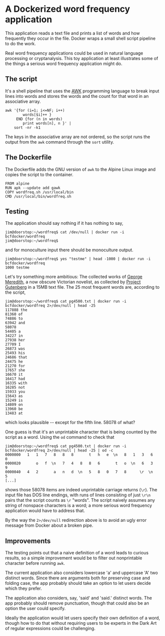 # A Dockerized word frequency application

This application reads a text file and prints a list of words and how
frequently they occur in the file.  Docker wraps a small shell script
pipeline to do the work.

Real word frequency applications could be used in natural language
processing or cryptanalysis.  This toy application at least
illustrates some of the things a serious word frequency application
might do.

## The script

It's a shell pipeline that uses the
[AWK](https://www.gnu.org/software/gawk/) programming language to
break input lines into words and stores the words and the count for
that word in an associative array.

````
awk '{for (i=1; i<=NF; i++)
        words[$i]++ }
     END {for (n in words)
        print words[n], n }' |
    sort -nr -k1

````

The keys in the associative array are not ordered, so the script runs
the output from the `awk` command through the `sort` utility.

## The Dockerfile

The Dockerfile adds the GNU version of `awk` to the Alpine Linux image
and copies the script to the container.

````
FROM alpine
RUN apk --update add gawk
COPY wordfreq.sh /usr/local/bin
CMD /usr/local/bin/wordfreq.sh
````

## Testing

The application should say nothing if it has nothing to say,

````
jim@doorstop:~/wordfreq$ cat /dev/null | docker run -i bcfdocker/wordfreq
jim@doorstop:~/wordfreq$ 
````

and for monoculture input there should be monoculture output.

````
jim@doorstop:~/wordfreq$ yes "testme" | head -1000 | docker run -i bcfdocker/wordfreq
1000 testme
````

Let's try something more ambitious: The collected works of [George
Meredith](https://en.wikipedia.org/wiki/George_Meredith), a now
obscure Victorian novelist, as collected by [Project
Gutenberg](http://www.gutenberg.org/cache/epub/4500/pg4500.txt) in a
15MB text file. The 25 most frequent words are, according to the
script,

````
jim@doorstop:~/wordfreq$ cat pg4500.txt | docker run -i bcfdocker/wordfreq 2>/dev/null | head -25
117888 the
81360 of
74886 to
63942 and
58078 
54405 a
34227 in
27938 her
27709 I
26873 was
25493 his
24686 that
24475 he
21270 for
17657 she
16670 it
16417 had
16335 with
16285 not
15933 you
15643 as
15249 is
14809 on
13960 be
13483 at
````
which looks plausible -- except for the fifth line.  58078 of what?

One guess is that it's an unprintable character that is being counted
by the script as a word.  Using the `od` command to check that

````
jim@doorstop:~/wordfreq$ cat pg4500.txt | docker run -i bcfdocker/wordfreq 2>/dev/null | head -25 | od -c
0000000   1   1   7   8   8   8       t   h   e  \n   8   1   3   6   0
0000020       o   f  \n   7   4   8   8   6       t   o  \n   6   3   9
0000040   4   2       a   n   d  \n   5   8   0   7   8      \r  \n   5
[...]
````

shows those 58078 items are indeed unprintable carriage returns
(`\r`).  The input file has DOS line endings, with runs of lines
consisting of just `\r\n` pairs that the script counts as `\r`
"words".  The script naively assumes any string of nonspace characters
is a word; a more serious word frequency application would have to
address that.

By the way the `2>/dev/null` redirection above is to avoid an ugly
error message from Docker about a broken pipe.

## Improvements

The testing points out that a naive definition of a word leads to
curious results, so a simple improvement would be to filter out
nonprintable character before running `awk`.

The current application also considers lowercase 'a' and uppercase 'A'
two distinct words.  Since there are arguments both for preserving
case and folding case, the app probably should take an option to let
users decide which they prefer.

The application also considers, say, 'said' and 'said.' distinct
words.  The app probably should remove punctuation, though that could
also be an option the user could specify.

Ideally the application would let users specify their own definition
of a word, though how to do that without requiring users to be experts
in the Dark Art of regular expressions could be challenging.
